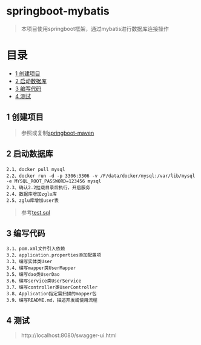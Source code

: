 # springboot-mybatis
> 本项目使用springboot框架，通过mybatis进行数据库连接操作

# 目录
* [1 创建项目](#01)
* [2 启动数据库](#02)
* [3 编写代码](#03)
* [4 测试](#04)

## <div id="01"></div>
## 1 创建项目
> 参照或复制[springboot-maven](https://github.com/zhigen/springboot-maven)

## <div id="02"></div>
## 2 启动数据库
    2.1、docker pull mysql
    2.2、docker run -d -p 3306:3306 -v /F/data/docker/mysql:/var/lib/mysql -e MYSQL_ROOT_PASSWORD=123456 mysql
    2.3、确认2.2挂载目录后执行，开启服务
    2.4、数据库增加zglu库
    2.5、zglu库增加user表
> 参考[test.sql](https://github.com/zhigen/springboot-mybatis/tree/master/src/main/resources/test.sql)

## <div id="03"></div>
## 3 编写代码
    3.1、pom.xml文件引入依赖
    3.2、application.properties添加配置项
    3.3、编写实体类User
    3.4、编写mapper类UserMapper
    3.5、编写dao类UserDao
    3.6、编写service类UserService
    3.7、编写controller类UserController
    3.8、Application指定需扫描的mapper包
    3.9、编写README.md，描述开发或使用流程

## <div id="04"></div>
## 4 测试  
> http://localhost:8080/swagger-ui.html          